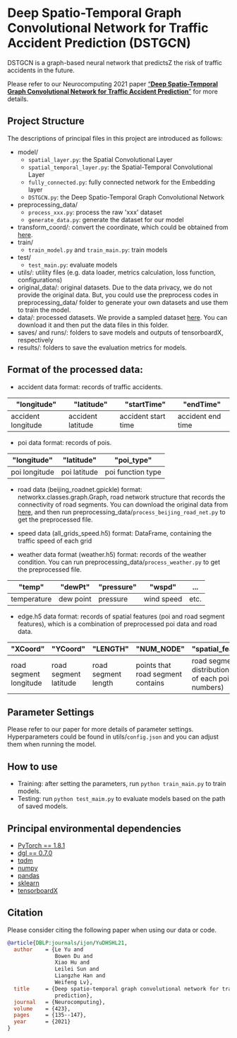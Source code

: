 # Deep Spatio-Temporal Graph Convolutional Network for Traffic Accident Prediction (DSTGCN)

DSTGCN is a graph-based neural network that predictsZ the risk of traffic accidents in the future.

Please refer to our Neurocomputing 2021 paper [“**Deep Spatio-Temporal Graph Convolutional Network for Traffic Accident Prediction**”](https://www.sciencedirect.com/science/article/pii/S092523122031451X#!) for more details.

## Project Structure
The descriptions of principal files in this project are introduced as follows:
- model/
    - `spatial_layer.py`: the Spatial Convolutional Layer
    - `spatial_temporal_layer.py`: the Spatial-Temporal Convolutional Layer
    - `fully_connected.py`: fully connected network for the Embedding layer
    - `DSTGCN.py`: the Deep Spatio-Temporal Graph Convolutional Network
- preprocessing_data/
  - `process_xxx.py`: process the raw 'xxx' dataset
  - `generate_data.py`: generate the dataset for our model
- transform_coord/: convert the coordinate, which could be obtained from [here](https://github.com/wandergis/coordTransform_py).
- train/
  - `train_model.py` and `train_main.py`: train models
- test/
  - `test_main.py`: evaluate models
- utils/: utility files (e.g. data loader, metrics calculation, loss function, configurations) 
- original_data/: original datasets. Due to the data privacy, we do not provide the original data. But, you could use the preprocess codes in preprocessing_data/ folder to generate your own datasets and use them to train the model. 
- data/: processed datasets. We provide a sampled dataset [here](https://drive.google.com/file/d/1MQTzu_NqzeRzQ7jc2MEdKU3agvul_wJF/view?usp=sharing). You can download it and then put the data files in this folder.
- saves/ and runs/: folders to save models and outputs of tensorboardX, respectively
- results/: folders to save the evaluation metrics for models. 

## Format of the processed data:
- accident data format: records of traffic accidents.

| "longitude" | "latitude" | "startTime" | "endTime" |
|  ----  | ----  | ----  | ----  | 
| accident longitude | accident latitude | accident start time | accident end time | 

- poi data format: records of pois.

| "longitude" | "latitude" | "poi_type" |
| ----  | ----  | ----  | 
| poi longitude | poi latitude | poi function type | 

- road data (beijing_roadnet.gpickle) format:
networkx.classes.graph.Graph, road network structure that records the connectivity of road segments.
You can download the original data from [here](https://figshare.com/articles/dataset/Urban_Road_Network_Data/2061897), 
and then run preprocessing_data/`process_beijing_road_net.py` to get the preprocessed file. 

- speed data (all_grids_speed.h5) format: DataFrame, containing the traffic speed of each grid

- weather data format (weather.h5) format: records of the weather condition.
You can run preprocessing_data/`process_weather.py` to get the preprocessed file.
  
| "temp" | "dewPt" | "pressure" | "wspd" | ... |
| ----  | ----  | ----  |  ----  | ----  | 
| temperature | dew point | pressure | wind speed | etc. | 
 
- edge.h5 data format: records of spatial features (poi and road segment features), 
  which is a combination of preprocessed poi data and road data.

| "XCoord" | "YCoord" | "LENGTH" | "NUM_NODE" | "spatial_features" |
| ----  | ----  | ----  |  ----  | ----  | 
| road segment longitude | road segment latitude | road segment length | points that road segment contains | road segment poi distribution (a list of each poi type numbers) | 


## Parameter Settings
Please refer to our paper for more details of parameter settings. 
Hyperparameters could be found in utils/`config.json` and you can adjust them when running the model.

## How to use
- Training: after setting the parameters, run ```python train_main.py``` to train models. 
- Testing: run ```python test_maim.py``` to evaluate models based on the path of saved models. 

##  Principal environmental dependencies
- [PyTorch == 1.8.1](https://pytorch.org/)
- [dgl == 0.7.0](https://www.dgl.ai/)
- [tqdm](https://github.com/tqdm/tqdm)
- [numpy](https://github.com/numpy/numpy)
- [pandas](https://github.com/pandas-dev/pandas)
- [sklearn](https://scikit-learn.org/stable/)
- [tensorboardX](https://github.com/lanpa/tensorboardX)

## Citation
Please consider citing the following paper when using our data or code.

```bibtex
@article{DBLP:journals/ijon/YuDHSHL21,
  author    = {Le Yu and
               Bowen Du and
               Xiao Hu and
               Leilei Sun and
               Liangzhe Han and
               Weifeng Lv},
  title     = {Deep spatio-temporal graph convolutional network for traffic accident
               prediction},
  journal   = {Neurocomputing},
  volume    = {423},
  pages     = {135--147},
  year      = {2021}
}
```
